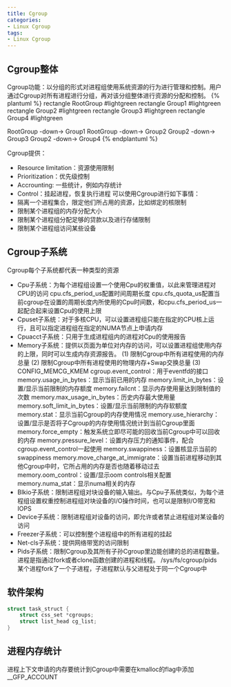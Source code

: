 ```yaml
---
title: Cgroup
categories: 
- Linux Cgroup
tags:
- Linux Cgroup
---
```


## Cgroup整体
Cgroup功能：以分组的形式对进程组使用系统资源的行为进行管理和控制。用户通过Cgroup对所有进程进行分组，再对该分组整体进行资源的分配和控制。
{% plantuml %}
rectangle   RootGroup   #lightgreen
rectangle   Group1      #lightgreen
rectangle   Group2      #lightgreen
rectangle   Group3      #lightgreen
rectangle   Group4      #lightgreen

RootGroup -down-> Group1
RootGroup -down-> Group2
Group2 -down-> Group3
Group2 -down-> Group4
{% endplantuml %}

Cgroup提供：
- Resource limitation：资源使用限制
- Prioritization：优先级控制
- Accrounting: 一些统计，例如内存统计
- Control：挂起进程，恢复执行进程
可以使用Cgroup进行如下事情：
- 隔离一个进程集合，限定他们所占用的资源，比如绑定的核限制
- 限制某个进程组的内存分配大小
- 限制某个进程组分配足够的贷款以及进行存储限制
- 限制某个进程组访问某些设备

## Cgroup子系统 
Cgroup每个子系统都代表一种类型的资源
- Cpu子系统：为每个进程组设置一个使用Cpu的权重值，以此来管理进程对CPU的访问
  cpu.cfs_period_us配置时间周期长度
  cpu.cfs_quota_us配置当前cgroup在设置的周期长度内所使用的Cpu时间数，和cpu.cfs_period_us一起配合起来设置Cpu的使用上限
- Cpuset子系统：对于多核CPU，可以设置进程组只能在指定的CPU核上运行，且可以指定进程组在指定的NUMA节点上申请内存
- Cpuacct子系统：只用于生成进程组内的进程对Cpu的使用报告
- Memory子系统：提供以页面为单位对内存的访问，可以设置进程组使用内存的上限，同时可以生成内存资源报告。
  (1) 限制Cgroup中所有进程使用的内存总量
  (2) 限制Cgroup中所有进程使用的物理内存+Swap交换总量
  (3) CONFIG_MEMCG_KMEM
  cgroup.event_control：用于eventfd的接口
  memory.usage_in_bytes：显示当前已用的内存
  memory.limit_in_bytes：设置/显示当前限制的内存额度
  memory.failcnt：显示内存使用量达到限制值的次数
  memory.max_usage_in_bytes：历史内存最大使用量
  memory.soft_limit_in_bytes：设置/显示当前限制的内存软额度
  memory.stat：显示当前Cgroup的内存使用情况
  memory.use_hierarchy：设置/显示是否将子Cgroup的内存使用情况统计到当前Cgroup里面
  memory.force_empty：触发系统立即尽可能的回收当前Cgroup中可以回收的内存
  memory.pressure_level：设置内存压力的通知事件，配合cgroup.event_control一起使用
  memory.swappiness：设置核显示当前的swappiness
  memory.move_charge_at_immigrate：设置当前进程移动到其他Cgroup中时，它所占用的内存是否也随着移动过去
  memory.oom_control：设置/显示oom controls相关配置
  memory.numa_stat：显示numa相关的内存  
- Blkio子系统：限制进程组对块设备的输入输出。与Cpu子系统类似，为每个进程组设置权重控制进程组对块设备的I/O操作时间，也可以是限制I/O带宽和IOPS
- Device子系统：限制进程组对设备的访问，即允许或者禁止进程组对某设备的访问
- Freezer子系统：可以控制整个进程组中的所有进程的挂起
- Net-cls子系统：提供网络带宽的访问限制
- Pids子系统：限制Cgroup及其所有子孙Cgroup里边能创建的总的进程数量。进程是指通过fork或者clone函数创建的进程和线程。
  /sys/fs/cgroup/pids
  某个进程fork了一个子进程，子进程默认与父进程处于同一个Cgroup中

## 软件架构
```c
struct task_struct {
    struct css_set *cgroups;
    struct list_head cg_list;
}
```

## 进程内存统计
进程上下文申请的内存要统计到Cgroup中需要在kmalloc的flag中添加__GFP_ACCOUNT

